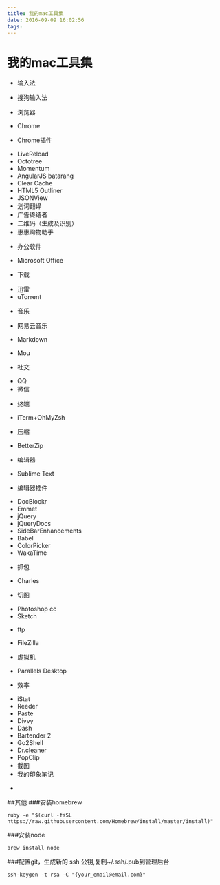 ```yaml
---
title: 我的mac工具集
date: 2016-09-09 16:02:56
tags:
---
```


# 我的mac工具集


- 输入法
 + 搜狗输入法
- 浏览器
 + Chrome
- Chrome插件
 + LiveReload
 + Octotree
 + Momentum
 + AngularJS batarang
 + Clear Cache
 + HTML5 Outliner
 + JSONView
 + 划词翻译
 + 广告终结者
 + 二维码（生成及识别）
 + 惠惠购物助手
- 办公软件
 + Microsoft Office
- 下载
 + 迅雷
 + uTorrent
- 音乐
 + 网易云音乐
- Markdown
 + Mou
- 社交
 + QQ
 + 微信
- 终端
 + iTerm+OhMyZsh
- 压缩
 + BetterZip
- 编辑器
 + Sublime Text
- 编辑器插件
 + DocBlockr
 + Emmet
 + jQuery
 + jQueryDocs
 + SideBarEnhancements
 + Babel
 + ColorPicker
 + WakaTime
- 抓包
 + Charles
- 切图
 + Photoshop cc
 + Sketch
- ftp
 + FileZilla
- 虚拟机
 + Parallels Desktop
- 效率
 + iStat
 + Reeder
 + Paste
 + Divvy
 + Dash
 + Bartender 2
 + Go2Shell
 + Dr.cleaner
 + PopClip
 + 截图
 + 我的印象笔记
- 

##其他
###安装homebrew
```code
ruby -e "$(curl -fsSL https://raw.githubusercontent.com/Homebrew/install/master/install)"
```
###安装node
```code
brew install node
```
###配置git，生成新的 ssh 公钥,复制~/.ssh/.pub到管理后台
```code
ssh-keygen -t rsa -C "{your_email@email.com}"
```
